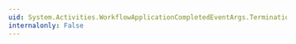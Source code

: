 ```yaml
---
uid: System.Activities.WorkflowApplicationCompletedEventArgs.TerminationException
internalonly: False
---
```

